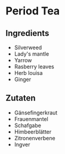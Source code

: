 # Period Tea

## Ingredients
* Silverweed
* Lady's mantle
* Yarrow
* Rasberry leaves
* Herb louisa
* Ginger

## Zutaten
* Gänsefingerkraut
* Frauenmantel
* Schafgabe
* Himbeerblätter
* Zitronenverbene
* Ingver
